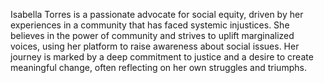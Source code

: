 Isabella Torres is a passionate advocate for social equity, driven by her experiences in a community that has faced systemic injustices. She believes in the power of community and strives to uplift marginalized voices, using her platform to raise awareness about social issues. Her journey is marked by a deep commitment to justice and a desire to create meaningful change, often reflecting on her own struggles and triumphs.